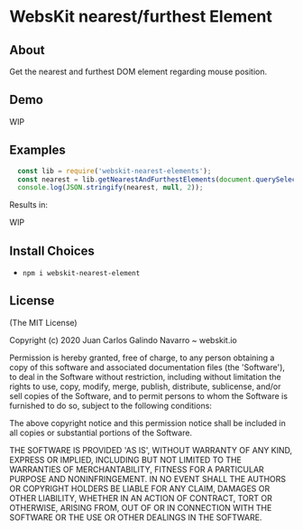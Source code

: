 # WebsKit nearest/furthest Element

## About

Get the nearest and furthest DOM element regarding mouse position.

## Demo

WIP

## Examples

```JavaScript
  const lib = require('webskit-nearest-elements');
  const nearest = lib.getNearestAndFurthestElements(document.querySelectorAll('div'), 100, 100);
  console.log(JSON.stringify(nearest, null, 2));
```

Results in:

WIP

## Install Choices
- `npm i webskit-nearest-element`

## License

(The MIT License)

Copyright (c) 2020 Juan Carlos Galindo Navarro ~ webskit.io

Permission is hereby granted, free of charge, to any person obtaining
a copy of this software and associated documentation files (the
'Software'), to deal in the Software without restriction, including
without limitation the rights to use, copy, modify, merge, publish,
distribute, sublicense, and/or sell copies of the Software, and to
permit persons to whom the Software is furnished to do so, subject to
the following conditions:

The above copyright notice and this permission notice shall be
included in all copies or substantial portions of the Software.

THE SOFTWARE IS PROVIDED 'AS IS', WITHOUT WARRANTY OF ANY KIND,
EXPRESS OR IMPLIED, INCLUDING BUT NOT LIMITED TO THE WARRANTIES OF
MERCHANTABILITY, FITNESS FOR A PARTICULAR PURPOSE AND NONINFRINGEMENT.
IN NO EVENT SHALL THE AUTHORS OR COPYRIGHT HOLDERS BE LIABLE FOR ANY
CLAIM, DAMAGES OR OTHER LIABILITY, WHETHER IN AN ACTION OF CONTRACT,
TORT OR OTHERWISE, ARISING FROM, OUT OF OR IN CONNECTION WITH THE
SOFTWARE OR THE USE OR OTHER DEALINGS IN THE SOFTWARE.
